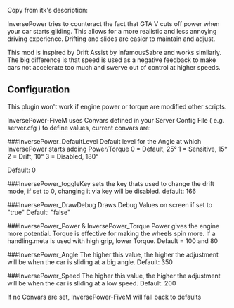 Copy from itk's description:

InversePower tries to counteract the fact that GTA V cuts off power when your 
car starts gliding. This allows for a more realistic and less annoying driving 
experience. Drifting and slides are easier to maintain and adjust.

This mod is inspired by Drift Assist by InfamousSabre and works similarly. The
big difference is that speed is used as a negative feedback to make cars not
accelerate too much and swerve out of control at higher speeds.


## Configuration
This plugin won't work if engine power or torque are modified other scripts.

InversePower-FiveM uses Convars defined in your Server Config File ( e.g. server.cfg ) to define values, current convars are:

###InversePower_DefaultLevel
Default level for the Angle at which InversePower starts adding Power/Torque
0 = Default, 25°
1 = Sensitive, 15°
2 = Drift, 10°
3 = Disabled, 180°

Default: 0

###InversePower_toggleKey
sets the key thats used to change the drift mode, if set to 0, changing it via key will be disabled. 
default: 166

###InversePower_DrawDebug
Draws Debug Values on screen if set to "true"
Default: "false"

###InversePower_Power & InversePower_Torque
Power gives the engine more potential. Torque is effective for making the
wheels spin more. If a handling.meta is used with high grip, lower Torque.
Default = 100 and 80

###InversePower_Angle
The higher this value, the higher the adjustment will be when the car 
is sliding at a big angle.
Default: 350

###InversePower_Speed
The higher this value, the higher the adjustment will be when the car 
is sliding at a low speed.
Default: 200



If no Convars are set, InversePower-FiveM will fall back to defaults